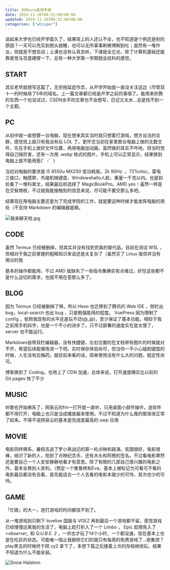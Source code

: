 ```yaml
---
title: 对Ākura食用手册
date: 2019-11-26T00:52:00+08:00
updated: 2019-11-26T00:52:00+08:00
categories: ["whisper"]
---
```


说起来大学也已经开学蛮久了，结果班上的人还认不全，也不知道是个例还是别的原因？一天可以充实到倒头就睡，也可以无所事事刷微博刷到吐；虽然有一堆作业，但就是不想去动；上课也没有认真去听，下课就全忘光，除了计算机基础还能靠直觉与百度硬撑一下，总有一种大学第一学期就会挂科的感觉。<!--more-->

## START

其实老早就想写这篇了，无奈拖延症作祟，从开学开始就一直没关注这边（尽管双十一的时候续了5年的域名。上一篇文章都已经是开学之前的事情了。能用来折腾的东西一个也没试过，CSDN水平的文章也不会想写，日记又太水…总是找不到一个主题。

## PC

从初中就一直想要一台电脑，现在想来其实当时就只想着打游戏，想方设法的合群，感觉班上就只有我没有玩 LOL 了。更怀念当初在家里那台电脑上做的无数文件，先在手机上放好文件位置，再用电脑加动画，虽然做的其实不咋地，但当时觉得自己贼厉害，还有一次用 *.webp* 格式的图片，手机上可以正常显示，结果换到电脑上就不能用惹(゜-゜)

当初对电脑的要求是 i5 8550u MX250 低功耗版，2k 90Hz. ，72%ntsc，雷电三接口，触摸屏，外接机械键盘，Windowshallo人脸，重量一千克以内。也是到处看了一堆科普文，结果最后却选择了 MagicBookPro。AMD yes！虽然一样是在交智商税，不过就我能接触到的信息来说，尽可能不要交那么多吧。

结果现在用电脑主要还是为了完成学院的工作，就是要这种时候才能发挥电脑的用处（不支持 Markdown 的编辑器是屑。

![我来聊天啦.jpg](/images/deal-with-me-1/ctrl-c-v.webp)

## CODE

虽然 Termux 已经被删掉，但其实并没有找到完美的替代品。目前在测试 WSL ，但相对于我之前掌握的粗略知识来说还是太复杂了（虽然买了 Linux 版但并没有用过的我

基本的操作都能用，不过 AMD 版缺失了一些指令集确实有点难过。好在这些都不是什么迫切的需求，也就不用在意那么多了。

## BLOG

因为 Termux 已经被删掉了嘛，所以 Hexo 也迁移到了腾讯的 Web IDE ，侧栏出 bug，local-search 也出 bug ，只是勉强能用的程度。 VuePress 因为限制了 config ，依照我现有的水平还是玩不动(@_@)，至少保证了基本功能，相较于我之前用手机码字，也是一个不小的进步了。只不过部署的速度实在是太慢了， server 也不能运行。

Markdown自带双栏编辑器，没有快捷键，左右位置的在文档带有图片的时候就对不齐，希望后续能够改进一下吧。实时保存体验尚可，但当你一不小心碰到键盘的时候，人生没有后悔药。就目前来看的话，简单使用没有什么大的问题，稳定性尚可。

博客换到了 Coding，也用上了 CDN 加速，总体来说，打开速度确实比以前的 Git pages 快了不少

## MUSIC

听歌也开始佛系了，网易云的fm一打开就一直听，只用桌面小部件操作，连软件都不用打开，电脑上也只是当成播放器来使用。不过不知道为什么推的歌渐渐正常了起来。不得不说网易云的基本是完成度最高的 uwp 应用

## MOVIE

电影同样佛系，暑假去追了罗小黑战记的第一轮点映和路演。氛围很好，电影很棒，结识了新的人，抢到了点映纪念币，还有木头和阿根的签名。不过看电影果然还是要自己一个人安安静静地看才有意思。除了有限的几部自己感兴趣的电影之外，基本全靠别人安利。（预定一个鲁鲁修和Eva，基本上被标记为可看可不看的电影最后都没有去看，首先能适合一个人去看的电影本就少的可怜，其次也少的可怜。

## GAME

「忙碌」的大一，连打游戏的时间都找不到了。

从一堆游戏到只剩下 lovelive 国服与 VOEZ 再到最后一个游戏都不留，感觉游戏已经慢慢远离我的生活了，电脑上趁打折入了一个 *Limbo* ， Epic 趁限免入了 *>observer_* 和 *Q.U.B.E. 2* ，一共也才玩了14个小时，一个都没通，现在基本上也是在吃灰的状态。可能唯一阻止我删除它们的就只有每周的免费游戏了…收集控？play黑五的时候终于把 cy2 拿下了，本想下载之后接着上次的存档继续玩，结果不知道为什么不能安装。

![Snow Halation](/images/deal-with-me-1/snow-halation.webp)
